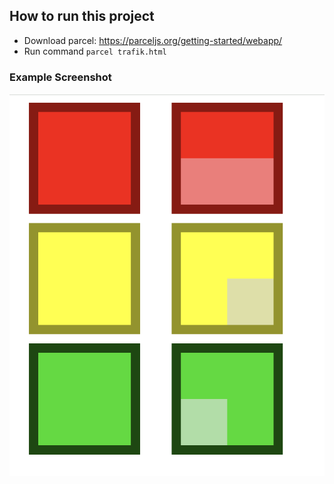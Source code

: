 ## How to run this project 
- Download parcel: https://parceljs.org/getting-started/webapp/ 
- Run command  ``parcel trafik.html``

### Example Screenshot
![Example](example.png)
